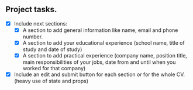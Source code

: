 ## Project tasks.

- [x] Include next sections:
  - [x] A section to add general information like name, email and phone number.
  - [x] A section to add your educational experience (school name, title of study and date of study)
  - [x] A section to add practical experience (company name, position title, main responsibilities of your jobs, date from and until when you worked for that company)

- [x] Include an edit and submit button for each section or for the whole CV. (heavy use of state and props) 